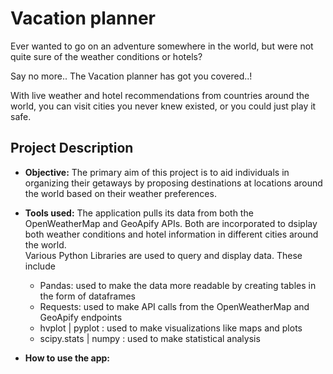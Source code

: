 # Vacation planner
Ever wanted to go on an adventure somewhere in the world, but were not quite sure of the weather conditions or hotels? 
<p> Say no more.. The Vacation planner has got you covered..!
<p> With live weather and hotel recommendations from countries around the world, you can visit cities you never knew existed, or you could just play it safe.

## Project Description

- **Objective:** The primary aim of this project is to aid individuals in organizing their getaways by proposing destinations at locations around the world based on their weather preferences.

- **Tools used:** The application pulls its data from both the OpenWeatherMap and GeoApify APIs. Both are incorporated to dsiplay both weather conditions and hotel information in different cities around the world. <br>
Various Python Libraries are used to query and display data. These include 
    - Pandas: used to make the data more readable by creating tables in the form of dataframes
    - Requests: used to make API calls from the OpenWeatherMap and GeoApify endpoints
    - hvplot | pyplot : used to make visualizations like maps and plots
    - scipy.stats | numpy : used to make statistical analysis 

- **How to use the app:**
